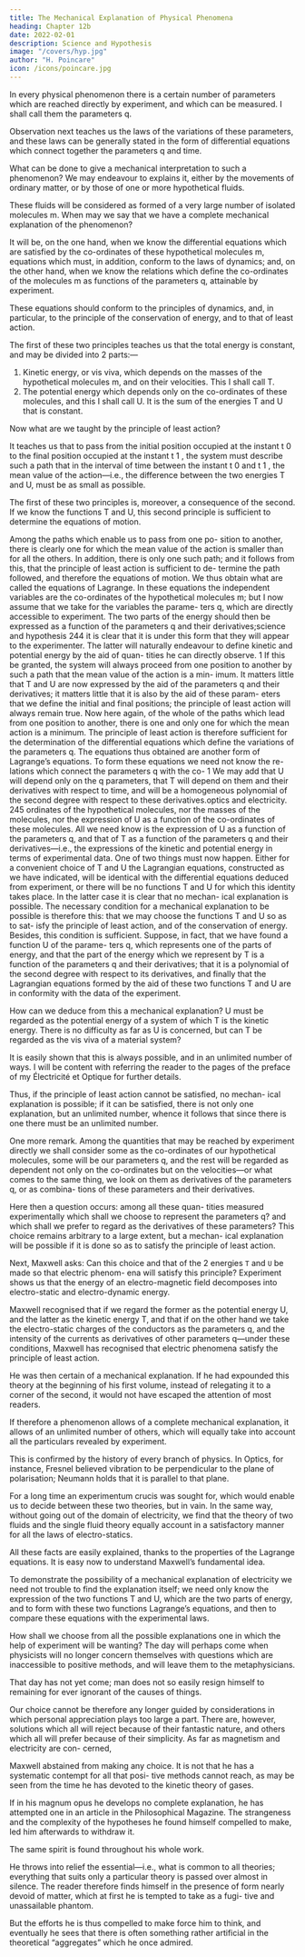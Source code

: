 ```yaml
---
title: The Mechanical Explanation of Physical Phenomena
heading: Chapter 12b
date: 2022-02-01
description: Science and Hypothesis
image: "/covers/hyp.jpg"
author: "H. Poincare"
icon: /icons/poincare.jpg
---
```




In every physical phenomenon there is a certain number of parameters which are reached directly by experiment, and which can be measured. I shall call them the parameters q. 

Observation next teaches us the laws of the variations of these parameters, and these laws can be generally stated in the form of differential equations which connect together the parameters q and time.

What can be done to give a mechanical interpretation to such a phenomenon? We may endeavour to explains it, either by the movements of ordinary matter, or by those of one or more hypothetical fluids. 

These fluids will be considered as formed of a very large number of isolated molecules m. When may we say that we have
a complete mechanical explanation of the phenomenon?

It will be, on the one hand, when we know the differential equations which are satisfied by the co-ordinates of
these hypothetical molecules m, equations which must, in addition, conform to the laws of dynamics; and, on
the other hand, when we know the relations which define the co-ordinates of the molecules m as functions of the
parameters q, attainable by experiment. 

These equations should conform to the principles of dynamics, and, in particular, to the principle of the conservation of energy, and to that of least action.

The first of these two principles teaches us that the total energy is constant, and may be divided into 2 parts:—

1. Kinetic energy, or vis viva, which depends on the masses of the hypothetical molecules m, and on their
velocities. This I shall call T. 
2. The potential energy which depends only on the co-ordinates of these molecules, and this I shall call U. It is the sum of the
energies T and U that is constant.

Now what are we taught by the principle of least action? 

It teaches us that to pass from the initial position occupied at the instant t 0 to the final position occupied at
the instant t 1 , the system must describe such a path that
in the interval of time between the instant t 0 and t 1 , the
mean value of the action—i.e., the difference between the
two energies T and U, must be as small as possible. 

The first of these two principles is, moreover, a consequence
of the second. If we know the functions T and U, this
second principle is sufficient to determine the equations
of motion.

Among the paths which enable us to pass from one po-
sition to another, there is clearly one for which the mean
value of the action is smaller than for all the others. In
addition, there is only one such path; and it follows from
this, that the principle of least action is sufficient to de-
termine the path followed, and therefore the equations of
motion. We thus obtain what are called the equations of
Lagrange. In these equations the independent variables
are the co-ordinates of the hypothetical molecules m; but
I now assume that we take for the variables the parame-
ters q, which are directly accessible to experiment.
The two parts of the energy should then be expressed
as a function of the parameters q and their derivatives;science and hypothesis
244
it is clear that it is under this form that they will appear
to the experimenter. The latter will naturally endeavour
to define kinetic and potential energy by the aid of quan-
tities he can directly observe. 1 If this be granted, the
system will always proceed from one position to another
by such a path that the mean value of the action is a min-
imum. It matters little that T and U are now expressed
by the aid of the parameters q and their derivatives; it
matters little that it is also by the aid of these param-
eters that we define the initial and final positions; the
principle of least action will always remain true.
Now here again, of the whole of the paths which lead
from one position to another, there is one and only one
for which the mean action is a minimum. The principle
of least action is therefore sufficient for the determination
of the differential equations which define the variations
of the parameters q. The equations thus obtained are
another form of Lagrange’s equations.
To form these equations we need not know the re-
lations which connect the parameters q with the co-
1
We may add that U will depend only on the q parameters,
that T will depend on them and their derivatives with respect to
time, and will be a homogeneous polynomial of the second degree
with respect to these derivatives.optics and electricity.
245
ordinates of the hypothetical molecules, nor the masses
of the molecules, nor the expression of U as a function
of the co-ordinates of these molecules. All we need know
is the expression of U as a function of the parameters q,
and that of T as a function of the parameters q and
their derivatives—i.e., the expressions of the kinetic and
potential energy in terms of experimental data.
One of two things must now happen. Either for a
convenient choice of T and U the Lagrangian equations,
constructed as we have indicated, will be identical with
the differential equations deduced from experiment, or
there will be no functions T and U for which this identity
takes place. In the latter case it is clear that no mechan-
ical explanation is possible. The necessary condition for
a mechanical explanation to be possible is therefore this:
that we may choose the functions T and U so as to sat-
isfy the principle of least action, and of the conservation
of energy. Besides, this condition is sufficient. Suppose,
in fact, that we have found a function U of the parame-
ters q, which represents one of the parts of energy, and
that the part of the energy which we represent by T is a
function of the parameters q and their derivatives; that
it is a polynomial of the second degree with respect to
its derivatives, and finally that the Lagrangian equations formed by the aid of these two functions T and U are
in conformity with the data of the experiment. 

How can we deduce from this a mechanical explanation? U must be regarded as the potential energy of a system of which
T is the kinetic energy. There is no difficulty as far as U is concerned, but can T be regarded as the vis viva of
a material system?

It is easily shown that this is always possible, and in an unlimited number of ways. I will be content with
referring the reader to the pages of the preface of my
Électricité et Optique for further details. 

Thus, if the principle of least action cannot be satisfied, no mechan-
ical explanation is possible; if it can be satisfied, there
is not only one explanation, but an unlimited number,
whence it follows that since there is one there must be
an unlimited number.

One more remark. Among the quantities that may
be reached by experiment directly we shall consider some
as the co-ordinates of our hypothetical molecules, some
will be our parameters q, and the rest will be regarded
as dependent not only on the co-ordinates but on the
velocities—or what comes to the same thing, we look on
them as derivatives of the parameters q, or as combina-
tions of these parameters and their derivatives.

Here then a question occurs: among all these quan-
tities measured experimentally which shall we choose to
represent the parameters q? and which shall we prefer
to regard as the derivatives of these parameters? This
choice remains arbitrary to a large extent, but a mechan-
ical explanation will be possible if it is done so as to
satisfy the principle of least action.

Next, Maxwell asks: Can this choice and that of the 2 energies `T` and `U` be made so that electric phenom-
ena will satisfy this principle? Experiment shows us that the energy of an electro-magnetic field decomposes
into electro-static and electro-dynamic energy. 

Maxwell recognised that if we regard the former as the potential energy U, and the latter as the kinetic energy T,
and that if on the other hand we take the electro-static charges of the conductors as the parameters q, and the
intensity of the currents as derivatives of other parameters q—under these conditions, Maxwell has recognised
that electric phenomena satisfy the principle of least action. 

He was then certain of a mechanical explanation. If he had expounded this theory at the beginning of his
first volume, instead of relegating it to a corner of the second, it would not have escaped the attention of most readers. 

If therefore a phenomenon allows of a complete mechanical explanation, it allows of an unlimited number of others, which will equally take into account all the particulars revealed by experiment. 

This is confirmed by the history of every branch of physics. In Optics, for
instance, Fresnel believed vibration to be perpendicular
to the plane of polarisation; Neumann holds that it is
parallel to that plane. 

For a long time an experimentum crucis was sought for, which would enable us to decide
between these two theories, but in vain. In the same way, without going out of the domain of electricity, we find that the theory of two fluids and the single fluid theory equally account in a satisfactory manner for all the laws of electro-statics. 

All these facts are easily explained, thanks to the properties of the Lagrange equations.
It is easy now to understand Maxwell’s fundamental
idea. 

To demonstrate the possibility of a mechanical explanation of electricity we need not trouble to find the
explanation itself; we need only know the expression of
the two functions T and U, which are the two parts of
energy, and to form with these two functions Lagrange’s
equations, and then to compare these equations with the
experimental laws.

How shall we choose from all the possible explanations one in which the help of experiment will be wanting? The day will perhaps come when physicists will no longer concern themselves with questions which are inaccessible to positive methods, and will leave them to the
metaphysicians. 

That day has not yet come; man does not so easily resign himself to remaining for ever ignorant
of the causes of things. 

Our choice cannot be therefore any longer guided by considerations in which personal
appreciation plays too large a part. There are, however,
solutions which all will reject because of their fantastic
nature, and others which all will prefer because of their
simplicity. As far as magnetism and electricity are con-
cerned, 

Maxwell abstained from making any choice. It is not that he has a systematic contempt for all that posi-
tive methods cannot reach, as may be seen from the time
he has devoted to the kinetic theory of gases. 

If in his magnum opus he develops no complete explanation, he has attempted one in an article in the
Philosophical Magazine. The strangeness and the complexity of the hypotheses he found himself compelled to
make, led him afterwards to withdraw it.

The same spirit is found throughout his whole work.

He throws into relief the essential—i.e., what is common to all theories; everything that suits only a particular theory is passed over almost in silence. The reader therefore  finds himself in the presence of form nearly devoid of matter, which at first he is tempted to take as a fugi-
tive and unassailable phantom. 

But the efforts he is thus compelled to make force him to think, and eventually he
sees that there is often something rather artificial in the
theoretical “aggregates” which he once admired.

